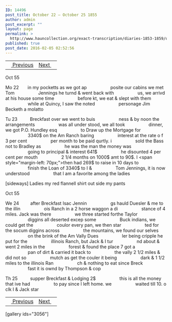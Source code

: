 ```yaml
---
ID: 14496
post_title: October 22 – October 25 1855
author: admin
post_excerpt: ""
layout: page
permalink: >
  http://www.hauncollection.org/exact-transcription/diaries-1853-1859/october-22-october-25-1855/
published: true
post_date: 2016-02-05 02:52:56
---
```

<table style="width: 100%;" align="center">
<tbody>
<tr>
<td><a href="http://www.hauncollection.org/version-2/diaries-1853-1859/october-18-october-22-1855/"><img src="https://lh3.googleusercontent.com/-EFJpxxNiPNw/VqgtWBCZrMI/AAAAAAAAAFU/WfY4lPFWWkg/s800-Ic42/Soeb-Plain-Arrows-8-10px.png" alt="" width="10" height="10" /> Previous</a></td>
<td style="text-align: right;"><a href="http://www.hauncollection.org/version-2/diaries-1853-1859/october-25-october-29-1855/">Next <img src="https://lh3.googleusercontent.com/-67k0cYlpXHw/VqgtWKz1MXI/AAAAAAAAAFU/k9PW_Piyurk/s800-Ic42/Soeb-Plain-Arrows-5-10px.png" alt="" width="10" height="10" /></a></td>
</tr>
</tbody>
</table>
Oct 55

Mo 22       in my pocketts as we got ap
<span style="margin-left: 70px;">posite our cabins we met Tom
<span style="margin-left: 70px;">Jennings he turnd &amp; went back with
<span style="margin-left: 70px;">us, we arrivd at his house some time
<span style="margin-left: 70px;">before kt, we eat &amp; slept with them
<span style="margin-left: 70px;">while at Quincy, I saw the noted
<span style="margin-left: 70px;">personage Jim Becketh a molatto</span></span></span></span></span></span>

Tu 23          Breckfast over we went to buis
<span style="margin-left: 70px;">ness &amp; by noon the arrangements
<span style="margin-left: 70px;">was all under stood, we all took
<span style="margin-left: 70px;">dinner, we got P.O. Hundley esq
<span style="margin-left: 70px;">to Draw up the Mortgage for
<span style="margin-left: 70px;">3340$ on the Am Ranch baring
<span style="margin-left: 70px;">interest at the rate o f 3 per cent
<span style="margin-left: 70px;">per month to be paid qurtly. i
<span style="margin-left: 70px;">sold the Bass not to Bradley as
<span style="margin-left: 70px;">he was the man the money was
<span style="margin-left: 70px;">going to principal &amp; interest 641$
<span style="margin-left: 70px;">he disounted 4 per cent per mouth
<span style="margin-left: 70px;">2 1/4 months on 1000$ amt to 90$. I
<span style="margin-left: 70px;">then had 269$ to raise in 10 days to
<span style="margin-left: 70px;">finish the Loan of 3340$ to I &amp;
<span style="margin-left: 70px;">Tom Jennings, it is now understood
<span style="margin-left: 70px;">that I am a favorite among the ladies</span></span></span></span></span></span></span></span></span></span></span></span></span></span></span></span>

[sideways]
Ladies my red flannell shirt out side my pants

Oct 55

We 24         after Breckfast Isac Jennin
<span style="margin-left: 70px;">gs hauld Duesler &amp; me to the illin
<span style="margin-left: 70px;">ois Ranch in a 2 horse waggon a di
<span style="margin-left: 70px;">stance of 4 miles. Jack was there
<span style="margin-left: 70px;">we three started forthe Taylor
<span style="margin-left: 70px;">diggins all deserted excep some
<span style="margin-left: 70px;">Buck indians, we could get the
<span style="margin-left: 70px;">coulor every pan, we then star
<span style="margin-left: 70px;">ted for the socum diggins across
<span style="margin-left: 70px;">the mountains, we found our selves
<span style="margin-left: 70px;">on the brink of the Am Vally Dues
<span style="margin-left: 70px;">ler being cripple he put for the
<span style="margin-left: 70px;">illinois Ranch, but Jack &amp; I tur
<span style="margin-left: 70px;">nd about &amp; went 2 miles in the
<span style="margin-left: 70px;">forest &amp; found the place 7 got a
<span style="margin-left: 70px;">pan of dirt &amp; carried it back to
<span style="margin-left: 70px;">the vally 2 1/2 miles &amp; did not so
<span style="margin-left: 70px;">mutch as get the couler it being
<span style="margin-left: 70px;">dark &amp; 1 1/2 miles to the illinois Ran
<span style="margin-left: 70px;">ch &amp; nothing to eat since Breck
<span style="margin-left: 70px;">fast it is ownd by Thompson &amp; cop</span></span></span></span></span></span></span></span></span></span></span></span></span></span></span></span></span></span></span></span>

Th 25          supper Breckfast &amp; Lodging 2$
<span style="margin-left: 70px;">this is all the money that ive had
<span style="margin-left: 70px;">to pay since I left home. we
<span style="margin-left: 70px;">waited till 10. o clk I &amp; Jack star</span></span></span>
<table style="width: 100%;" align="center">
<tbody>
<tr>
<td><a href="http://www.hauncollection.org/version-2/diaries-1853-1859/october-18-october-22-1855/"><img src="https://lh3.googleusercontent.com/-EFJpxxNiPNw/VqgtWBCZrMI/AAAAAAAAAFU/WfY4lPFWWkg/s800-Ic42/Soeb-Plain-Arrows-8-10px.png" alt="" width="10" height="10" /> Previous</a></td>
<td style="text-align: right;"><a href="http://www.hauncollection.org/version-2/diaries-1853-1859/october-25-october-29-1855/">Next <img src="https://lh3.googleusercontent.com/-67k0cYlpXHw/VqgtWKz1MXI/AAAAAAAAAFU/k9PW_Piyurk/s800-Ic42/Soeb-Plain-Arrows-5-10px.png" alt="" width="10" height="10" /></a></td>
</tr>
</tbody>
</table>
[gallery ids="3056"]